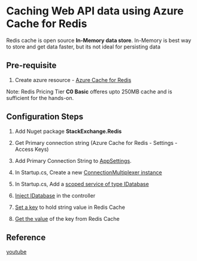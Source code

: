 # Caching Web API data using Azure Cache for Redis
Redis cache is open source **In-Memory data store**. 
In-Memory is best way to store and get data faster, but its not ideal for persisting data

## Pre-requisite
1. Create azure resource - [Azure Cache for Redis](https://docs.microsoft.com/en-us/azure/azure-cache-for-redis/cache-dotnet-core-quickstart)

Note: Redis Pricing Tier **C0 Basic** offeres upto 250MB cache and is sufficient for the hands-on.

## Configuration Steps
1. Add Nuget package **StackExchange.Redis**

2. Get Primary connection string (Azure Cache for Redis - Settings - Access Keys)

3. Add Primary Connection String to [AppSettings](https://github.com/nidhisht/AzureSamples/blob/10500dc79297729a77002f02211c05e15fa804b7/csharp_dotnetcore/08.webapi-redis/appsettings.Development.json#L11).

4. In Startup.cs, Create a new [ConnectionMultiplexer instance](https://github.com/nidhisht/AzureSamples/blob/67ca70e2188cf7d929f415a406ad863cf6ed1bcb/csharp_dotnetcore/08.webapi-redis/Startup.cs#L24)

5. In Startup.cs, Add a [scoped service of type IDatabase](https://github.com/nidhisht/AzureSamples/blob/67ca70e2188cf7d929f415a406ad863cf6ed1bcb/csharp_dotnetcore/08.webapi-redis/Startup.cs#L25)

6. [Inject IDatabase](https://github.com/nidhisht/AzureSamples/blob/67ca70e2188cf7d929f415a406ad863cf6ed1bcb/csharp_dotnetcore/08.webapi-redis/Controllers/CacheController.cs#L12) in the controller

7. [Set a key](https://github.com/nidhisht/AzureSamples/blob/67ca70e2188cf7d929f415a406ad863cf6ed1bcb/csharp_dotnetcore/08.webapi-redis/Controllers/CacheController.cs#L30) to hold string value in Redis Cache

8. [Get the value](https://github.com/nidhisht/AzureSamples/blob/67ca70e2188cf7d929f415a406ad863cf6ed1bcb/csharp_dotnetcore/08.webapi-redis/Controllers/CacheController.cs#L21) of the key from Redis Cache

## Reference
[youtube]()
